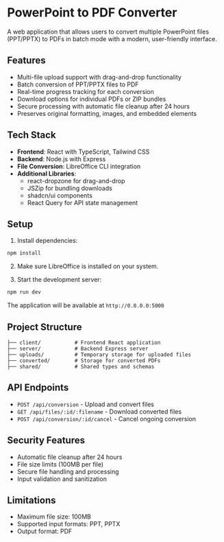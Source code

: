 
# PowerPoint to PDF Converter

A web application that allows users to convert multiple PowerPoint files (PPT/PPTX) to PDFs in batch mode with a modern, user-friendly interface.

## Features

- Multi-file upload support with drag-and-drop functionality
- Batch conversion of PPT/PPTX files to PDF
- Real-time progress tracking for each conversion
- Download options for individual PDFs or ZIP bundles
- Secure processing with automatic file cleanup after 24 hours
- Preserves original formatting, images, and embedded elements

## Tech Stack

- **Frontend**: React with TypeScript, Tailwind CSS
- **Backend**: Node.js with Express
- **File Conversion**: LibreOffice CLI integration
- **Additional Libraries**: 
  - react-dropzone for drag-and-drop
  - JSZip for bundling downloads
  - shadcn/ui components
  - React Query for API state management

## Setup

1. Install dependencies:
```bash
npm install
```

2. Make sure LibreOffice is installed on your system.

3. Start the development server:
```bash
npm run dev
```

The application will be available at `http://0.0.0.0:5000`

## Project Structure

```
├── client/           # Frontend React application
├── server/           # Backend Express server
├── uploads/          # Temporary storage for uploaded files
├── converted/        # Storage for converted PDFs
├── shared/           # Shared types and schemas
```

## API Endpoints

- `POST /api/conversion` - Upload and convert files
- `GET /api/files/:id/:filename` - Download converted files
- `POST /api/conversion/:id/cancel` - Cancel ongoing conversion

## Security Features

- Automatic file cleanup after 24 hours
- File size limits (100MB per file)
- Secure file handling and processing
- Input validation and sanitization

## Limitations

- Maximum file size: 100MB
- Supported input formats: PPT, PPTX
- Output format: PDF
